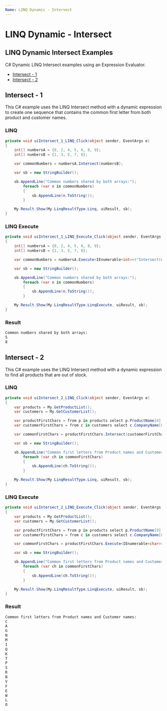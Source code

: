 ```yaml
---
Name: LINQ Dynamic - Intersect
---
```


# LINQ Dynamic - Intersect

## LINQ Dynamic Intersect Examples
C# Dynamic LINQ Intersect examples using an Expression Evaluator.

- [Intersect - 1](#intersect-1)
- [Intersect - 2](#intersect-2)

## Intersect - 1
This C# example uses the LINQ Intersect method with a dynamic expression to create one sequence that contains the common first letter from both product and customer names.
### LINQ
```csharp
private void uiIntersect_1_LINQ_Click(object sender, EventArgs e)
{
	int[] numbersA = {0, 2, 4, 5, 6, 8, 9};
	int[] numbersB = {1, 3, 5, 7, 8};

	var commonNumbers = numbersA.Intersect(numbersB);

	var sb = new StringBuilder();

	sb.AppendLine("Common numbers shared by both arrays:");
		foreach (var n in commonNumbers)
		{
			sb.AppendLine(n.ToString());
		}

	My.Result.Show(My.LinqResultType.Linq, uiResult, sb);
}
```

### LINQ Execute
```csharp
private void uiIntersect_1_LINQ_Execute_Click(object sender, EventArgs e)
{
	int[] numbersA = {0, 2, 4, 5, 6, 8, 9};
	int[] numbersB = {1, 3, 5, 7, 8};

	var commonNumbers = numbersA.Execute<IEnumerable<int>>("Intersect(numbersB)", new {numbersB});

	var sb = new StringBuilder();

	sb.AppendLine("Common numbers shared by both arrays:");
		foreach (var n in commonNumbers)
		{
			sb.AppendLine(n.ToString());
		}

	My.Result.Show(My.LinqResultType.LinqExecute, uiResult, sb);
}
```

### Result
```txt
Common numbers shared by both arrays:
5
8
```

## Intersect - 2
This C# example uses the LINQ Intersect method with a dynamic expression to find all products that are out of stock.

### LINQ
```csharp
private void uiIntersect_2_LINQ_Click(object sender, EventArgs e)
{
	var products = My.GetProductList();
	var customers = My.GetCustomerList();

	var productFirstChars = from p in products select p.ProductName[0];
	var customerFirstChars = from c in customers select c.CompanyName[0];

	var commonFirstChars = productFirstChars.Intersect(customerFirstChars);

	var sb = new StringBuilder();

	sb.AppendLine("Common first letters from Product names and Customer names:");
		foreach (var ch in commonFirstChars)
		{
			sb.AppendLine(ch.ToString());
		}

	My.Result.Show(My.LinqResultType.Linq, uiResult, sb);
}
```

### LINQ Execute
```csharp
private void uiIntersect_2_LINQ_Execute_Click(object sender, EventArgs e)
{
	var products = My.GetProductList();
	var customers = My.GetCustomerList();

	var productFirstChars = from p in products select p.ProductName[0];
	var customerFirstChars = from c in customers select c.CompanyName[0];

	var commonFirstChars = productFirstChars.Execute<IEnumerable<char>>("Intersect(customerFirstChars)", new {customerFirstChars});

	var sb = new StringBuilder();

	sb.AppendLine("Common first letters from Product names and Customer names:");
		foreach (var ch in commonFirstChars)
		{
			sb.AppendLine(ch.ToString());
		}

	My.Result.Show(My.LinqResultType.LinqExecute, uiResult, sb);
}
```

### Result
```txt
Common first letters from Product names and Customer names:
C
A
G
N
M
I
Q
K
T
P
S
R
B
V
F
E
W
L
O
```
